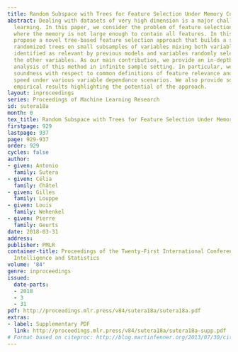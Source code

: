 ```yaml
---
title: Random Subspace with Trees for Feature Selection Under Memory Constraints
abstract: Dealing with datasets of very high dimension is a major challenge in machine
  learning. In this paper, we consider the problem of feature selection in applications
  where the memory is not large enough to contain all features. In this setting, we
  propose a novel tree-based feature selection approach that builds a sequence of
  randomized trees on small subsamples of variables mixing both variables already
  identified as relevant by previous models and variables randomly selected among
  the other variables. As our main contribution, we provide an in-depth theoretical
  analysis of this method in infinite sample setting. In particular, we study its
  soundness with respect to common definitions of feature relevance and its convergence
  speed under various variable dependance scenarios. We also provide some preliminary
  empirical results highlighting the potential of the approach.
layout: inproceedings
series: Proceedings of Machine Learning Research
id: sutera18a
month: 0
tex_title: Random Subspace with Trees for Feature Selection Under Memory Constraints
firstpage: 929
lastpage: 937
page: 929-937
order: 929
cycles: false
author:
- given: Antonio
  family: Sutera
- given: Célia
  family: Châtel
- given: Gilles
  family: Louppe
- given: Louis
  family: Wehenkel
- given: Pierre
  family: Geurts
date: 2018-03-31
address: 
publisher: PMLR
container-title: Proceedings of the Twenty-First International Conference on Artificial
  Intelligence and Statistics
volume: '84'
genre: inproceedings
issued:
  date-parts:
  - 2018
  - 3
  - 31
pdf: http://proceedings.mlr.press/v84/sutera18a/sutera18a.pdf
extras:
- label: Supplementary PDF
  link: http://proceedings.mlr.press/v84/sutera18a/sutera18a-supp.pdf
# Format based on citeproc: http://blog.martinfenner.org/2013/07/30/citeproc-yaml-for-bibliographies/
---
```

